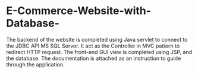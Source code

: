 # E-Commerce-Website-with-Database-
The backend of the website is completed using Java servlet to connect to the JDBC API MS SQL Server. It act as the Controller in MVC pattern to redirect HTTP request. The front-end GUI view is completed using JSP, and the database. The documentation is attached as an instruction to guide through the application.  
